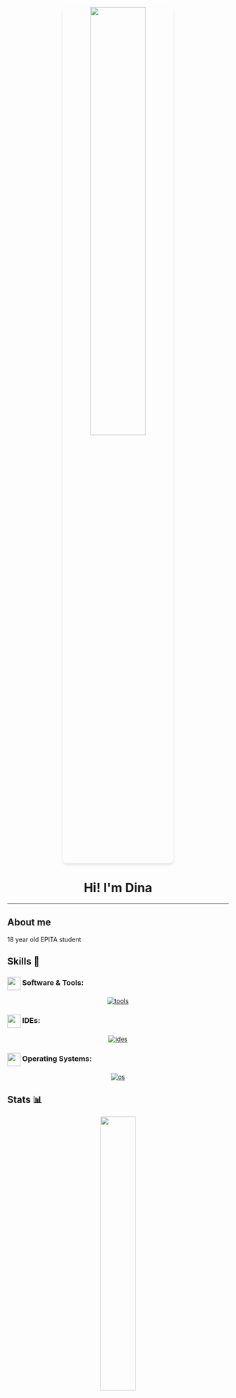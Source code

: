 <p align="center">
  <img src="https://github.com/dinaosaurus/dinaosaurus/blob/master/ressources/eatsleepcoderepeat.jpg" style="border-radius: 10px; box-shadow: 0px 4px 6px rgba(0, 0, 0, 0.1); width: 50%;"/>
</p>

<h1 align="center">
  Hi! I'm Dina
</h1>


-----------------------------------------------

## About me 
18 year old EPITA student



## Skills 🔨

### <img src=.ressources/softwares.gif width="30" style="vertical-align: middle;"> Software & Tools:
<div align="center">
  <a href="https://skillicons.dev/icons?i=git,github,gitlab,arduino,blender,dotnet,robloxstudio">
    <img src="https://skillicons.dev/icons?i=unity,git,github,gitlab,arduino,blender,dotnet,robloxstudio" alt="tools">
  </a>
</div>

### <img src=.ressources/ides.gif width="30" style="vertical-align: middle;"> IDEs:
<div align="center">
  <a href="https://skillicons.dev/icons?i=vim,pycharm,rider,androidstudio,vscode,emacs">
    <img src="https://skillicons.dev/icons?i=vim,pycharm,rider,androidstudio,vscode,emacs" alt="ides">
  </a>
</div>

### <img src=.ressources/systems.gif width="30" style="vertical-align: middle;"> Operating Systems:
<div align="center">
  <a href="https://skillicons.dev/icons?i=windows,linux,ubuntu,kali,nix">
    <img src="https://skillicons.dev/icons?i=windows,linux,ubuntu,nix" alt="os">
  </a>
</div>

## Stats 📊

<p align="center">
  <img src="https://github-readme-stats.vercel.app/api/wakatime?username=dinaosaurus&layout=compact&langs_count=10&theme=blue_navy&custom_title=Time%20by%20language%20since%2011/03/2025" width="40%" />
</p>

<p align="center">
  <img src="https://github-readme-stats.vercel.app/api?username=dinaosaurus&show_icons=true&hide=contribs,prs&cache_seconds=86400&theme=blue_navy" width="40%" />
</p>

<p align="center">
  <img src="https://github-readme-streak-daydreamsdeveloper.vercel.app/?user=dinaosaurus&theme=blue_navy&border_radius=5&mode=weekly&card_height=215" width="40%" />
</p>



## Featured Projects 🚀

*   [**Project Name 1**](https://github.com/dinaosaurus/project1): A short description of Project 1.
*   [**Project Name 2**](https://github.com/dinaosaurus/project2): A brief overview of Project 2.




<!---
dinaosaurus/dinaosaurus is a ✨ special ✨ repository because its `README.md` (this file) appears on your GitHub profile.
You can click the Preview link to take a look at your changes.
--->
